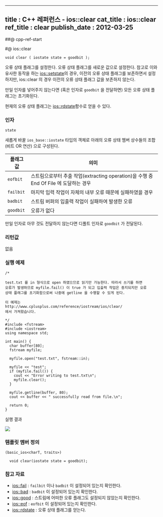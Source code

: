 ----------------
title : C++ 레퍼런스 - ios::clear
cat_title :  ios::clear
ref_title : clear
publish_date : 2012-03-25
--------------



##@ cpp-ref-start

#@ ios::clear

```info-format
void clear ( iostate state = goodbit );
```


오류 상태 플래그를 설정한다.
오류 상태 플래그를 새로운 값으로 설정한다. 참고로 이와 유사한 동작을 하는 [ios::setstate](http://itguru.tistory.com/179)의 경우, 이전의 오류 상태 플래그를 보존하면서 설정하지만, ios::clear 의 경우 이전의 오류 상태 플래그 값을 보존하지 않는다.

만일 인자를 넣어주지 않는다면 (혹은 인자로 `goodbit` 을 전달하면) 모든 오류 상태 플래그는 초기화된다.

현재의 오류 상태 플래그는 [ios::rdstate](http://itguru.tistory.com/171)함수로 얻을 수 있다.



###  인자

`state`

새롭게 바꿀 `ios_base::iostate` 타입의 객체로 아래의 오류 상태 멤버 상수들의 조합 (비트 OR 연산) 으로 구성된다.

|플래그 값|의미|
|-------|----|
|`eofbit`|스트림으로부터 추출 작업(extracting operation)을 수행 중 End Of File 에 도달하는 경우|
|`failbit`|마지막 입력 작업이 자체의 내부 오류 때문에 실패하였을 경우|
|`badbit`|스트림 버퍼의 입출력 작업이 실패하여 발생한 오류|
|`goodbit`|오류가 없다|

만일 인자로 아무 것도 전달하지 않는다면 디폴트 인자로 `goodbit` 가 전달된다.




###  리턴값



없음



###  실행 예제




```cpp-formatted
/*

test.txt 를 in 형식으로 open 하였으므로 읽기만 가능한다. 따라서 쓰기를 하면
오류가 발생하므로 myfile.fail() 이 true 가 되고 입출력 작업은 중지되지만 오류
상태 플래그를 초기화함으로써 나중에 getline 을 수행할 수 있게 된다.

이 예제는
http://www.cplusplus.com/reference/iostream/ios/clear/
에서 가져왔습니다.

*/
#include <fstream>
#include <iostream>
using namespace std;

int main() {
  char buffer[80];
  fstream myfile;

  myfile.open("test.txt", fstream::in);

  myfile << "test";
  if (myfile.fail()) {
    cout << "Error writing to test.txt\n";
    myfile.clear();
  }

  myfile.getline(buffer, 80);
  cout << buffer << " successfully read from file.\n";

  return 0;
}
```


실행 결과


![](http://img1.daumcdn.net/thumb/R1920x0/?fname=http%3A%2F%2Fcfile22.uf.tistory.com%2Fimage%2F182B374B4F6E75AF1F5F53)




###  템플릿 멤버 정의





```cpp-formatted
(basic_ios<charT, traits>)

  void clear(iostate state = goodbit);
```




###  참고 자료

*  [ios::fail](http://itguru.tistory.com/165)  :  `failbit` 이나 `badbit` 이 설정되어 있는지 확인한다.
*  [ios::bad](http://itguru.tistory.com/166)  :  `badbit` 이 설정되어 있는지 확인한다.
*  [ios::good](http://itguru.tistory.com/164) :  스트림에 어떠한 오류 플래그도 설정되지 않았는지 확인한다.
*  [ios::eof](http://itguru.tistory.com/167)  :  `eofbit` 이 설정되어 있는지 확인한다.
*  [ios::rdstate](http://itguru.tistory.com/171)  :  오류 상태 플래그를 얻는다.
